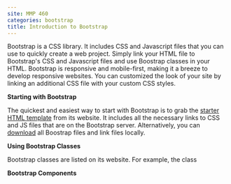 ```yaml
---
site: MMP 460
categories: bootstrap
title: Introduction to Bootstrap
---
```


Bootstrap is a CSS library. It includes CSS and Javascript files that you can use to quickly create a web project. Simply link your HTML file to Bootstrap's CSS and Javascript files and use Boostrap classes in your HTML. Bootstrap is responsive and mobile-first, making it a breeze to develop responsive websites. You can customized the look of your site by linking an additional CSS file with your custom CSS styles.

**Starting with Bootstrap**

The quickest and easiest way to start with Bootstrap is to grab the [starter HTML template](https://getbootstrap.com/docs/4.3/getting-started/introduction/#starter-template) from its website. It includes all the necessary links to CSS and JS files that are on the Bootstrap server. Alternatively, you can [download](https://getbootstrap.com/docs/4.3/getting-started/download/#compiled-css-and-js) all Boostrap files and link files locally.

**Using Bootstrap Classes**

Bootstrap classes are listed on its website. For example, the class 

**Bootstrap Components**
